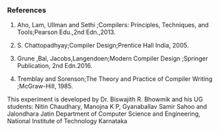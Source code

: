 ### References

1) Aho, Lam, Ullman and Sethi ;Compilers: Principles, Techniques, and Tools;Pearson Edu.,2nd Edn.,2013.

2) S. Chattopadhyay;Compiler Design;Prentice Hall India, 2005.

3) Grune ,Bal, Jacobs,Langendoen;Modern Compiler Design ;Springer Publication, 2nd Edn.2016.

4) Tremblay and Sorenson;The Theory and Practice of Compiler Writing ;McGraw-Hill, 1985.


This experiment is developed by Dr. Biswajith R. Bhowmik and his UG students: Nitin Chaudhary, Manojna K P, Gyanaballav Samir Sahoo and Jalondhara Jatin
Department of Computer Science and Engineering, National Institute of Technology Karnataka
